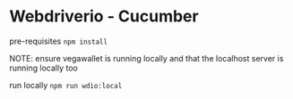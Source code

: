 # Webdriverio - Cucumber 

pre-requisites
``` npm install ```

NOTE: ensure vegawallet is running locally and that the localhost server is running locally too

run locally
```npm run wdio:local```